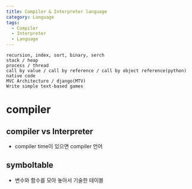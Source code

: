 ```yaml
---
title: Compiler & Interpreter language
category: Language
tags:
  - Compiler
  - Interpreter
  - Language
---
```


~~~foundation knowledge quiz(nexon)
recursion, index, sort, binary, serch
stack / heap
process / thread
call by value / call by reference / call by object reference(python)
native code
MVC Architecture / django(MTV)
Write simple text-based games
~~~

# compiler

## compiler vs Interpreter

- compiler time이 있으면 compiler 언어

## symboltable

- 변수와 함수를 모아 놓아서 기술한 테이블
